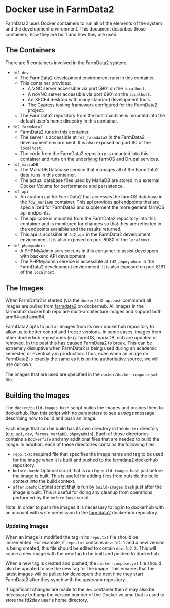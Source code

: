 # Docker use in FarmData2

FarmData2 uses Docker containers to run all of the elements of the system and the development environment. This document describes those containers, how they are built and how they are used.

## The Containers

There are 5 containers involved in the FarmData2 system:
* `fd2_dev`
  * The FarmData2 development environment runs in this container.  
  * This container provides:
    * A VNC server accessible via port 5901 on the `localhost`.
    * A noVNC server accessible via port 6901 on the `localhost`.
    * An XFCE4 desktop with many standard development tools.
    * The Cypress testing framework configured for the FarmData2 project.
  * The FarmData2 repository from the host machine is mounted into the default user's home direcotry in this container.
* `fd2_farmdata2`
  * FarmData2 runs in this container.  
  * The server is accessible at `fd2_farmdata2` in the FarmData2 development enviornment.  It is also exposed on port 80 of the `localhost`.  
  * The code from the FarmData2 repository is mounted into this container and runs on the underlying farmOS and Drupal services.
* `fd2_mariaDB`
  * The MariaDB Database service that manages all of the FarmData2 data runs in this container.  
  * The actual database files used by MariaDB are stored in a external Docker Volume for performance and persistence.
* `fd2_api`
  * An custom api for FarmData2 that accesses the farmOS database in the `fd2_mariaDB` container.  This api provides api endpoints that are specialized for FarmData2 and supplement the more general farmOS api endpoints.
  * The api code is mounted from the FarmData2 repository into this container and is monitored for changes so that they are reflected in the endpoints avaialble and the results returned.
  * This api is accssible at `fd2_api` in the FarmData2 development enviornment.  It is also exposed on port 8080 of the `localhost`.  
* `fd2_phpmyadmin`
  * A PHPMyAdmin service runs in this container to assist developers with backend API development.
  * The PHPMyadmin service is accessible at `fd2_phpmyadmin` in the FarmData2 development enviornment.  It is also exposed on port 8181 of the `localhost`.  

## The Images

When FarmData2 is started (via the `docker/fd2-up.bash` command) all images are pulled from [farmdata2](https://hub.docker.com/u/farmdata2) on dockerhub. All images in the farmdata2 dockerhub repo are multi-architecture images and support both arm64 and amd64. 

FarmData2 opts to pull all images from its own dockerhub repository to allow us to better control and freeze versions. In some cases, images from other dockerhub repositories (e.g. farmOS, mariaDB, ect) are updated or removed. In the past this has caused FarmData2 to break. This can be extremely disruptive when FarmData2 is being used during an academic semester, or eventually in production. Thus, even when an image on FarmData2 is exactly the same as it is on the authoritative source, we will use our own.

The images that are used are specified in the `docker/docker-compose.yml` file.

## Building the Images

The `docker/build-images.bash` script builds the images and pushes them to dockerhub. Run this script with no parameters to see a *usage* message describing how to build and push an image.

Each image that can be build has its own directory in the `docker` directory (e.g. `api`, `dev`, `farmos`, `mariaDB`, `phpmyadmin`).  Each of those directories contains a `Dockerfile` and any additional files that are needed to build the image.  In addition, each of these directories contains the following files:
* `repo.txt`: required file that specifies the image name and tag to be used for the image when it is built and pushed to the [farmdata2](https://hub.docker.com/u/farmdata2) dockerhub repository.  
* `before.bash`: Optional script that is run by `build-images.bash` just before the image is built.  This is useful for adding files from outside the build context into the build context.
* `after.bash`: Optinal script that is run by `build-images.bash` just after the image is built. This is useful for doing any cleanup from operations performed by the `before.bash` script.

Note: In order to push the images it is necessary to log in to dockerhub with an account with write permission to the [farmdata2](https://hub.docker.com/u/farmdata2) dockerhub repository.

### Updating Images

When an image is modified the tag in its `repo.txt` file should be incremented.  For example, if `repo.txt` contains `dev:fd2.1` and a new version is being created, this file should be edited to contain `dev:fd2.2`.  This will cause a new image with the new tag to be built and pushed to dockerhub.

When a new tag is created and pushed, the `docker-compose.yml` file should also be updated to use the new tag for the image.  This ensures that the latest images will be pulled for developers the next time they start FarmData2 after they synch with the upstream repository.

If significant changes are made to the `dev` container then it may also be necessary to bump the version number of the Docker volume that is used to store the fd2dev user's home directory.